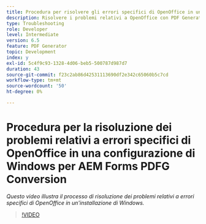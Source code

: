 ```yaml
---
title: Procedura per risolvere gli errori specifici di OpenOffice in un'installazione di Windows
description: Risolvere i problemi relativi a OpenOffice con PDF Generator in Installazione di Windows.
type: Troubleshooting
role: Developer
level: Intermediate
version: 6.5
feature: PDF Generator
topic: Development
index: y
exl-id: 5c4f9c93-1328-4d06-beb5-500787d987d7
duration: 43
source-git-commit: f23c2ab86d42531113690df2e342c65060b5c7cd
workflow-type: tm+mt
source-wordcount: '50'
ht-degree: 0%

---
```


# Procedura per la risoluzione dei problemi relativi a errori specifici di OpenOffice in una configurazione di Windows per AEM Forms PDFG Conversion

*Questo video illustra il processo di risoluzione dei problemi relativi a errori specifici di OpenOffice in un&#39;installazione di Windows.*

>[!VIDEO](https://video.tv.adobe.com/v/335481?quality=12&learn=on)
